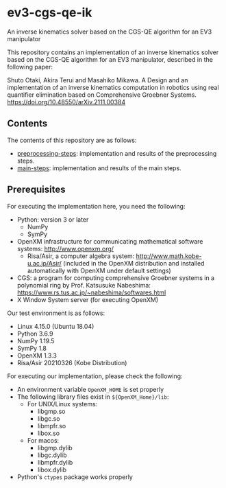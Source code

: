 # ev3-cgs-qe-ik
An inverse kinematics solver based on the CGS-QE algorithm for an EV3 manipulator

This repository contains an implementation of an inverse kinematics solver based on the CGS-QE algorithm for an EV3 manipulator, described in the following paper:

Shuto Otaki, Akira Terui and Masahiko Mikawa. A Design and an implementation of an inverse kinematics computation in robotics using real quantifier elimination based on Comprehensive Groebner Systems. https://doi.org/10.48550/arXiv.2111.00384

## Contents

The contents of this repository are as follows:
- [preprocessing-steps](./preprocessing-steps/): implementation and results of the preprocessing steps.
- [main-steps](./main-steps): implementation and results of the main steps.

## Prerequisites

For executing the implementation here, you need the following:

- Python: version 3 or later
  - NumPy
  - SymPy
- OpenXM infrastructure for communicating mathematical software systems: http://www.openxm.org/
  - Risa/Asir, a computer algebra system: http://www.math.kobe-u.ac.jp/Asir/ (included in the OpenXM distribution and installed automatically with OpenXM under default settings)
- CGS: a program for computing comprehensive Groebner systems in a polynomial ring by Prof. Katsusuke Nabeshima: https://www.rs.tus.ac.jp/~nabeshima/softwares.html
- X Window System server (for executing OpenXM)

Our test environment is as follows:
- Linux 4.15.0 (Ubuntu 18.04)
- Python 3.6.9
- NumPy 1.19.5
- SymPy 1.8
- OpenXM 1.3.3
- Risa/Asir 20210326 (Kobe Distribution)

For executing our implementation, please check the following:
- An environment variable ```OpenXM_HOME``` is set properly
- The following library files exist in ```${OpenXM_Home}/lib```:
  - For UNIX/Linux systems:
    - libgmp.so
    - libgc.so
    - libmpfr.so
    - libox.so
  - For macos:
    - libgmp.dylib
    - libgc.dylib
    - libmpfr.dylib
    - libox.dylib
- Python's ```ctypes``` package works properly